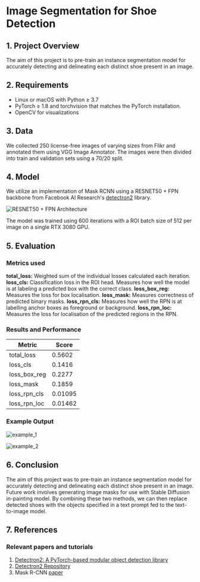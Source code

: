 # Image Segmentation for Shoe Detection

## 1. Project Overview
The aim of this project is to pre-train an instance segmentation model for accurately detecting and delineating each distinct shoe present in an image. 

## 2. Requirements
* Linux or macOS with Python $\geq$ 3.7
* PyTorch $\geq$ 1.8 and torchvision that matches the PyTorch installation.
* OpenCV for visualizations

## 3. Data
We collected 250 license-free images of varying sizes from Flikr and annotated them using VGG Image Annotator. The images were then divided into train and validation sets using a 70/20 split.

## 4. Model
We utilize an implementation of Mask RCNN using a RESNET50 + FPN backbone from Facebook AI Research's [detectron2](https://github.com/facebookresearch/detectron2) library.

![RESNET50 + FPN Architecture](https://i.ibb.co/dWDnb75/Detailed-architecture-of-the-backbone-of-Res-Net-50-FPN-Basic-Stem-down-samples-the-input.png)

The model was trained using 600 iterations with a ROI batch size of 512 per image on a single RTX 3080 GPU.

## 5. Evaluation
### Metrics used
**total_loss:** Weighted sum of the individual losses calculated each iteration.
**loss_cls:** Classification loss in the ROI head. Measures how well the model is at labeling a predicted box with the correct class.
**loss_box_reg:** Measures the loss for box localisation.
**loss_mask:** Measures correctness of predicted binary masks.
**loss_rpn_cls:** Measures how well the RPN is at labelling anchor boxes as foreground or background.
**loss_rpn_loc:** Measures the loss for localisation of the predicted regions in the RPN.

### Results and Performance
| Metric  | Score  |
|---|---|
|total_loss   |0.5602   |
| loss_cls  |  0.1416 |
|loss_box_reg | 0.2277  |
|loss_mask   |  0.1859 |
|loss_rpn_cls   | 0.01095  |
|loss_rpn_loc   |  0.01462 |

### Example Output
![example_1](https://i.ibb.co/zsgwJ6j/results-1.jpg)

![example_2](https://i.ibb.co/Nsxs2dP/results-2.jpg)

## 6. Conclusion
The aim of this project was to pre-train an instance segmentation model for accurately detecting and delineating each distinct shoe present in an image. Future work involves generating image masks for use with Stable Diffusion in-painting model. By combining these two methods, we can then replace detected shoes with the objects specified in a text prompt fed to the text-to-image model. 

## 7. References
### Relevant papers and tutorials
1. [Detectron2: A PyTorch-based modular object detection library](https://ai.facebook.com/blog/-detectron2-a-pytorch-based-modular-object-detection-library-/)
2. [Detectron2 Repository](https://github.com/facebookresearch/detectron2)
3. Mask R-CNN [paper](https://arxiv.org/abs/1703.06870)